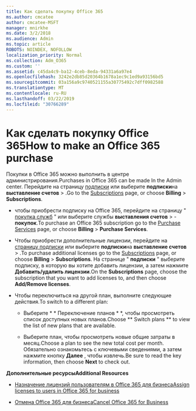 ```yaml
---
title: Как сделать покупку Office 365
ms.author: cmcatee
author: cmcatee-MSFT
manager: mnirkhe
ms.date: 3/2/2018
ms.audience: Admin
ms.topic: article
ROBOTS: NOINDEX, NOFOLLOW
localization_priority: Normal
ms.collection: Adm_O365
ms.custom: ''
ms.assetid: c45da4c9-ba12-4ceb-8eda-94331a6a97e4
ms.openlocfilehash: 3242e2db85d20364b1678a1ec9c1ed9a93156bd5
ms.sourcegitcommit: 03a156a9c9740521155a30775492c7dff0982588
ms.translationtype: MT
ms.contentlocale: ru-RU
ms.lasthandoff: 03/22/2019
ms.locfileid: "30766289"
---
```

# <a name="how-to-make-an-office-365-purchase"></a><span data-ttu-id="305f2-102">Как сделать покупку Office 365</span><span class="sxs-lookup"><span data-stu-id="305f2-102">How to make an Office 365 purchase</span></span>

<span data-ttu-id="305f2-103">Покупки в Office 365 можно выполнить в центре администрирования.</span><span class="sxs-lookup"><span data-stu-id="305f2-103">Purchases in Office 365 can be made In the Admin center.</span></span> <span data-ttu-id="305f2-104">Перейдите на страницу [подписки](https://go.microsoft.com/fwlink/p/?linkid=842054) или выберите **подписки**на **выставление счетов** \> .</span><span class="sxs-lookup"><span data-stu-id="305f2-104">Go to the [Subscriptions](https://go.microsoft.com/fwlink/p/?linkid=842054) page, or choose **Billing** \> **Subscriptions**.</span></span>
  
- <span data-ttu-id="305f2-105">чтобы приобрести подписку на Office 365, перейдите на страницу " [покупка служб](https://go.microsoft.com/fwlink/p/?linkid=868433) " или выберите службы **выставления счетов** \> - **покупок**.</span><span class="sxs-lookup"><span data-stu-id="305f2-105">To purchase an Office 365 subscription go to the [Purchase Services](https://go.microsoft.com/fwlink/p/?linkid=868433) page, or choose **Billing** \> **Purchase Services**.</span></span>
    
- <span data-ttu-id="305f2-106">Чтобы приобрести дополнительные лицензии, перейдите на [страницу подписки](https://go.microsoft.com/fwlink/p/?linkid=842054) или выберите **подписки**на **выставление счетов** \> .</span><span class="sxs-lookup"><span data-stu-id="305f2-106">To purchase additional licenses go to the [Subscriptions](https://go.microsoft.com/fwlink/p/?linkid=842054) page, or choose **Billing** \> **Subscriptions**.</span></span> <span data-ttu-id="305f2-107">На странице " **подписки** " выберите подписку, в которую вы хотите добавить лицензии, а затем нажмите **Добавить/удалить лицензии**.</span><span class="sxs-lookup"><span data-stu-id="305f2-107">On the **Subscriptions** page, choose the subscription that you want to add licenses to, and then choose **Add/Remove licenses**.</span></span>
    
- <span data-ttu-id="305f2-108">Чтобы переключиться на другой план, выполните следующие действия.</span><span class="sxs-lookup"><span data-stu-id="305f2-108">To switch to a different plan:</span></span>
    
  - <span data-ttu-id="305f2-109">Выберите \* \* Переключение планов \* \*, чтобы просмотреть список доступных новых планов.</span><span class="sxs-lookup"><span data-stu-id="305f2-109">Choose \*\* Switch plans \*\* to view the list of new plans that are available.</span></span> 
    
  - <span data-ttu-id="305f2-110">Выберите план, чтобы просмотреть новые общие затраты в месяц.</span><span class="sxs-lookup"><span data-stu-id="305f2-110">Choose a plan to see the new total cost per month.</span></span> <span data-ttu-id="305f2-111">Обязательно ознакомьтесь с ключевыми сведениями, а затем нажмите кнопку **Далее** , чтобы извлечь.</span><span class="sxs-lookup"><span data-stu-id="305f2-111">Be sure to read the key information, then choose **Next** to check out.</span></span> 
    
 <span data-ttu-id="305f2-112">**Дополнительные ресурсы**</span><span class="sxs-lookup"><span data-stu-id="305f2-112">**Additional Resources**</span></span>
  
- [<span data-ttu-id="305f2-113">Назначение лицензий пользователям в Office 365 для бизнеса</span><span class="sxs-lookup"><span data-stu-id="305f2-113">Assign licenses to users in Office 365 for business</span></span>](https://support.office.com/article/997596b5-4173-4627-b915-36abac6786dc)
    
- [<span data-ttu-id="305f2-114">Отмена Office 365 для бизнеса</span><span class="sxs-lookup"><span data-stu-id="305f2-114">Cancel Office 365 for Business</span></span>](https://support.office.com/article/b1bc0bef-4608-4601-813a-cdd9f746709a)
    

